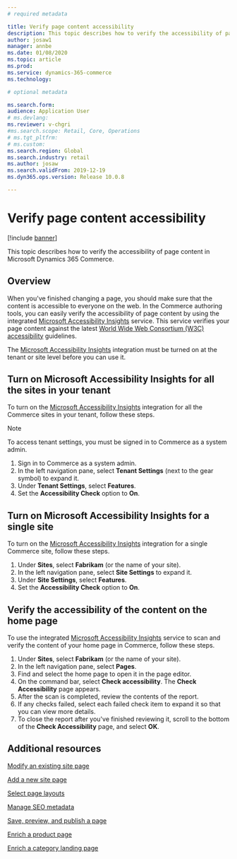 ```yaml
---
# required metadata

title: Verify page content accessibility
description: This topic describes how to verify the accessibility of page content in Microsoft Dynamics 365 Commerce.
author: josaw1
manager: annbe
ms.date: 01/08/2020
ms.topic: article
ms.prod: 
ms.service: dynamics-365-commerce
ms.technology: 

# optional metadata

ms.search.form:  
audience: Application User
# ms.devlang: 
ms.reviewer: v-chgri
#ms.search.scope: Retail, Core, Operations
# ms.tgt_pltfrm: 
# ms.custom: 
ms.search.region: Global
ms.search.industry: retail
ms.author: josaw
ms.search.validFrom: 2019-12-19
ms.dyn365.ops.version: Release 10.0.8

---
```


# Verify page content accessibility


[!include [banner](includes/banner.md)]

This topic describes how to verify the accessibility of page content in Microsoft Dynamics 365 Commerce.

## Overview

When you've finished changing a page, you should make sure that the content is accessible to everyone on the web. In the Commerce authoring tools, you can easily verify the accessibility of page content by using the integrated [Microsoft Accessibility Insights](https://accessibilityinsights.io/) service. This service verifies your page content against the latest [World Wide Web Consortium (W3C) accessibility](https://www.w3.org/standards/webdesign/accessibility) guidelines.

The [Microsoft Accessibility Insights](https://accessibilityinsights.io/) integration must be turned on at the tenant or site level before you can use it.

## Turn on Microsoft Accessibility Insights for all the sites in your tenant

To turn on the [Microsoft Accessibility Insights](https://accessibilityinsights.io/) integration for all the Commerce sites in your tenant, follow these steps.

> [!NOTE]
> To access tenant settings, you must be signed in to Commerce as a system admin.

1. Sign in to Commerce as a system admin.
1. In the left navigation pane, select **Tenant Settings** (next to the gear symbol) to expand it.
1. Under **Tenant Settings**, select **Features**.
1. Set the **Accessibility Check** option to **On**.

## Turn on Microsoft Accessibility Insights for a single site

To turn on the [Microsoft Accessibility Insights](https://accessibilityinsights.io/) integration for a single Commerce site, follow these steps.

1. Under **Sites**, select **Fabrikam** (or the name of your site).
1. In the left navigation pane, select **Site Settings** to expand it.
1. Under **Site Settings**, select **Features**.
1. Set the **Accessibility Check** option to **On**.

## Verify the accessibility of the content on the home page

To use the integrated [Microsoft Accessibility Insights](https://accessibilityinsights.io/) service to scan and verify the content of your home page in Commerce, follow these steps.

1. Under **Sites**, select **Fabrikam** (or the name of your site).
1. In the left navigation pane, select **Pages**.
1. Find and select the home page to open it in the page editor.
1. On the command bar, select **Check accessibility**. The **Check Accessibility** page appears.
1. After the scan is completed, review the contents of the report.
1. If any checks failed, select each failed check item to expand it so that you can view more details.
1. To close the report after you've finished reviewing it, scroll to the bottom of the **Check Accessibility** page, and select **OK**.

## Additional resources

[Modify an existing site page](modify-existing-page.md)

[Add a new site page](add-new-page.md)

[Select page layouts](select-page-layouts.md)

[Manage SEO metadata](manage-seo-metadata.md)

[Save, preview, and publish a page](save-preview-publish-page.md)

[Enrich a product page](enrich-product-page.md)

[Enrich a category landing page](enrich-category-page.md)
